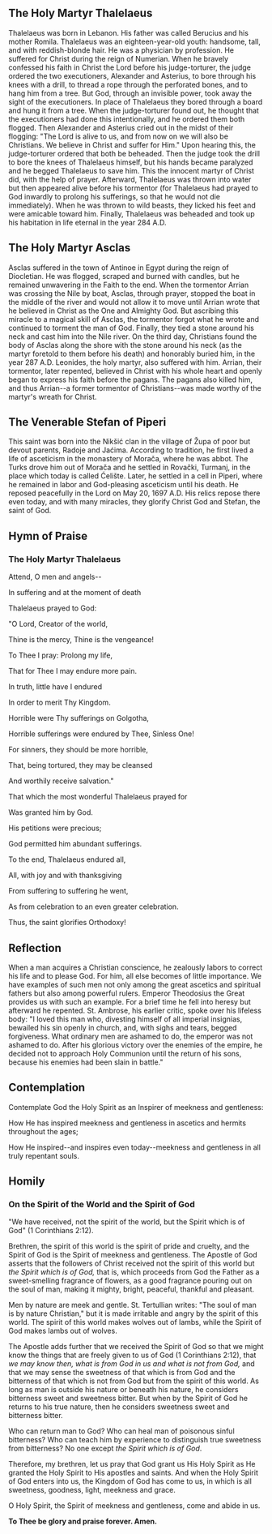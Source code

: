 ## The Holy Martyr Thalelaeus

Thalelaeus was born in Lebanon. His father was called Berucius and his mother Romila. Thalelaeus was an eighteen-year-old youth: handsome, tall, and with reddish-blonde hair. He was a physician by profession. He suffered for Christ during the reign of Numerian. When he bravely confessed his faith in Christ the Lord before his judge-torturer, the judge ordered the two executioners, Alexander and Asterius, to bore through his knees with a drill, to thread a rope through the perforated bones, and to hang him from a tree. But God, through an invisible power, took away the sight of the executioners. In place of Thalelaeus they bored through a board and hung it from a tree. When the judge-torturer found out, he thought that the executioners had done this intentionally, and he ordered them both flogged. Then Alexander and Asterius cried out in the midst of their flogging: "The Lord is alive to us, and from now on we will also be Christians. We believe in Christ and suffer for Him." Upon hearing this, the judge-torturer ordered that both be beheaded. Then the judge took the drill to bore the knees of Thalelaeus himself, but his hands became paralyzed and he begged Thalelaeus to save him. This the innocent martyr of Christ did, with the help of prayer. Afterward, Thalelaeus was thrown into water but then appeared alive before his tormentor (for Thalelaeus had prayed to God inwardly to prolong his sufferings, so that he would not die immediately). When he was thrown to wild beasts, they licked his feet and were amicable toward him. Finally, Thalelaeus was beheaded and took up his habitation in life eternal in the year 284 A.D.

## The Holy Martyr Asclas

Asclas suffered in the town of Antinoe in Egypt during the reign of Diocletian. He was flogged, scraped and burned with candles, but he remained unwavering in the Faith to the end. When the tormentor Arrian was crossing the Nile by boat, Asclas, through prayer, stopped the boat in the middle of the river and would not allow it to move until Arrian wrote that he believed in Christ as the One and Almighty God. But ascribing this miracle to a magical skill of Asclas, the tormentor forgot what he wrote and continued to torment the man of God. Finally, they tied a stone around his neck and cast him into the Nile river. On the third day, Christians found the body of Asclas along the shore with the stone around his neck (as the martyr foretold to them before his death) and honorably buried him, in the year 287 A.D. Leonides, the holy martyr, also suffered with him. Arrian, their tormentor, later repented, believed in Christ with his whole heart and openly began to express his faith before the pagans. The pagans also killed him, and thus Arrian--a former tormentor of Christians--was made worthy of the martyr's wreath for Christ.

## The Venerable Stefan of Piperi

This saint was born into the Nikšić clan in the village of Župa of poor but devout parents, Radoje and Jaćima. According to tradition, he first lived a life of asceticism in the monastery of Morača, where he was abbot. The Turks drove him out of Morača and he settled in Rovački, Turmanj, in the place which today is called Ćelište. Later, he settled in a cell in Piperi, where he remained in labor and God-pleasing asceticism until his death. He reposed peacefully in the Lord on May 20, 1697 A.D. His relics repose there even today, and with many miracles, they glorify Christ God and Stefan, the saint of God.

## Hymn of Praise

### The Holy Martyr Thalelaeus

Attend, O men and angels--

In suffering and at the moment of death

Thalelaeus prayed to God:

"O Lord, Creator of the world,

Thine is the mercy, Thine is the vengeance!

To Thee I pray: Prolong my life,

That for Thee I may endure more pain.

In truth, little have I endured

In order to merit Thy Kingdom.

Horrible were Thy sufferings on Golgotha,

Horrible sufferings were endured by Thee, Sinless One!

For sinners, they should be more horrible,

That, being tortured, they may be cleansed

And worthily receive salvation."

That which the most wonderful Thalelaeus prayed for

Was granted him by God.

His petitions were precious;

God permitted him abundant sufferings.

To the end, Thalelaeus endured all,

All, with joy and with thanksgiving

From suffering to suffering he went,

As from celebration to an even greater celebration.

Thus, the saint glorifies Orthodoxy!

## Reflection

When a man acquires a Christian conscience, he zealously labors to correct his life and to please God. For him, all else becomes of little importance. We have examples of such men not only among the great ascetics and spiritual fathers but also among powerful rulers. Emperor Theodosius the Great provides us with such an example. For a brief time he fell into heresy but afterward he repented. St. Ambrose, his earlier critic, spoke over his lifeless body: "I loved this man who, divesting himself of all imperial insignias, bewailed his sin openly in church, and, with sighs and tears, begged forgiveness. What ordinary men are ashamed to do, the emperor was not ashamed to do. After his glorious victory over the enemies of the empire, he decided not to approach Holy Communion until the return of his sons, because his enemies had been slain in battle."

## Contemplation

Contemplate God the Holy Spirit as an Inspirer of meekness and gentleness:

How He has inspired meekness and gentleness in ascetics and hermits throughout the ages;

How He inspired--and inspires even today--meekness and gentleness in all truly repentant souls.

## Homily

### On the Spirit of the World and the Spirit of God

"We have received, not the spirit of the world, but the Spirit which is of God" (1 Corinthians 2:12).

Brethren, the spirit of this world is the spirit of pride and cruelty, and the Spirit of God is the Spirit of meekness and gentleness. The Apostle of God asserts that the followers of Christ received not the spirit of this world but *the Spirit which is of God,* that is, which proceeds from God the Father as a sweet-smelling fragrance of flowers, as a good fragrance pouring out on the soul of man, making it mighty, bright, peaceful, thankful and pleasant.

Men by nature are meek and gentle. St. Tertullian writes: "The soul of man is by nature Christian," but it is made irritable and angry by the spirit of this world. The spirit of this world makes wolves out of lambs, while the Spirit of God makes lambs out of wolves.

The Apostle adds further that we received the Spirit of God so that we might know the things that are freely given to us of God (1 Corinthians 2:12), that *we may know then, what is from God in us and what is not from God,* and that we may sense the sweetness of that which is from God and the bitterness of that which is not from God but from the spirit of this world. As long as man is outside his nature or beneath his nature, he considers bitterness sweet and sweetness bitter. But when by the Spirit of God he returns to his true nature, then he considers sweetness sweet and bitterness bitter.

Who can return man to God? Who can heal man of poisonous sinful bitterness? Who can teach him by experience to distinguish true sweetness from bitterness? No one except *the Spirit which is of God*.

Therefore, my brethren, let us pray that God grant us His Holy Spirit as He granted the Holy Spirit to His apostles and saints. And when the Holy Spirit of God enters into us, the Kingdom of God has come to us, in which is all sweetness, goodness, light, meekness and grace.

O Holy Spirit, the Spirit of meekness and gentleness, come and abide in us.

**To Thee be glory and praise forever. Amen.**
